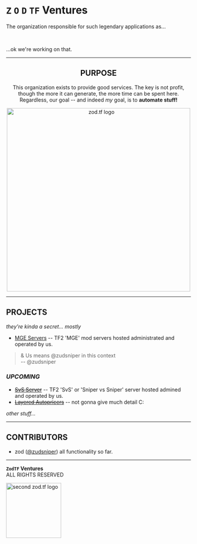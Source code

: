# `Z` `O` `D` **`TF`**  Ventures  
The organization responsible for such legendary applications as...  

<br>  

...ok we're working on that.

---

<div align="center">

## PURPOSE
This organization exists to provide good services. The key is not profit, though the more it can generate, the more time can be spent here. Regardless, our goal -- and indeed _my_ goal, is to **automate stuff!**  

<img src="https://camo.githubusercontent.com/efa55b385b3b5ed186a70eac4b7ca3b3ff2dad18a6996381ac2454e1c9b98ed0/68747470733a2f2f692e696d6775722e636f6d2f7558486b4a52432e706e67" alt="zod.tf logo" data-canonical-src="https://i.imgur.com/uXHkJRC.png" style="max-width: 100%;" width=500rem>

</div>

---

## PROJECTS
_they're kinda a secret... mostly_  

- [MGE Servers](https://mge.zod.tf/) -- TF2 'MGE' mod servers hosted administrated and operated by us. 

> & Us means @zudsniper in this context  
> -- @zudsniper  

### _UPCOMING_  

- ~~[SvS Server](https://svs.zod.tf)~~ -- TF2 'SvS' or 'Sniper vs Sniper' server hosted admined and operated by us. 
- ~~[Layered Autopricers]()~~ -- not gonna give much detail C:  

_other stuff..._  

---

## CONTRIBUTORS
- zod ([@zudsniper](https://github.com/zudsniper)) 
    all functionality so far.

---

**`ZodTF` Ventures**  
ALL RIGHTS RESERVED  

<img src="https://camo.githubusercontent.com/944b695290fde86b90f2158175d6b7ae3c8e169b2e829dba5097773f331b91ef/68747470733a2f2f692e696d6775722e636f6d2f513049617562642e706e67" alt="second zod.tf logo" data-canonical-src="https://i.imgur.com/Q0Iaubd.png" style="max-width: 100%;" width=150rem>  

